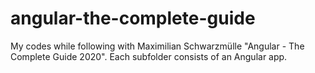 # angular-the-complete-guide
My codes while following with Maximilian Schwarzmülle "Angular - The Complete Guide 2020".
Each subfolder consists of an Angular app. 
